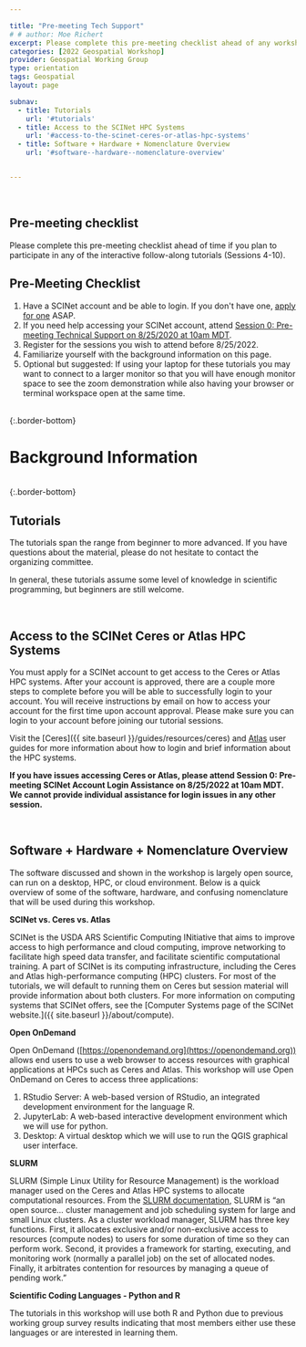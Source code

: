 ```yaml
---

title: "Pre-meeting Tech Support"
# # author: Moe Richert
excerpt: Please complete this pre-meeting checklist ahead of any workshop sessions you plan to attend.
categories: [2022 Geospatial Workshop]  
provider: Geospatial Working Group
type: orientation
tags: Geospatial
layout: page

subnav:
  - title: Tutorials
    url: '#tutorials'
  - title: Access to the SCINet HPC Systems
    url: '#access-to-the-scinet-ceres-or-atlas-hpc-systems'
  - title: Software + Hardware + Nomenclature Overview
    url: '#software--hardware--nomenclature-overview'


---
```


<br>

## Pre-meeting checklist

Please complete this pre-meeting checklist ahead of time if you plan to participate in any of the interactive follow-along tutorials (Sessions 4-10).

<div class="usa-card max-tablet">
    <div class="usa-card__container">
      <div class="usa-card__header bg-primary-lighter">
        <h2 class="usa-card__heading">Pre-Meeting Checklist</h2>
      </div>
      <div class="usa-card__body">
            <ol>
          <li>Have a SCINet account and be able to login. If you don't have one, <a href="../about/signup">apply for one</a> ASAP.</li>
          <li>If you need help accessing your SCINet account, attend <a href="../events/2022-8-25-Geospatial-Workshop-0/">Session 0: Pre-meeting Technical Support on 8/25/2020 at 10am MDT</a>.</li>
          <li>Register for the sessions you wish to attend before 8/25/2022.</li>
          <li>Familiarize yourself with the background information on this page.</li>
          <li>Optional but suggested: If using your laptop for these tutorials you may want to connect to a larger monitor so that you will have enough monitor space to see the zoom demonstration while also having your browser or terminal workspace open at the same time.</li>
        </ol>
      </div>
    </div>
  </div>


<br>
{:.border-bottom}


# Background Information

<br>
{:.border-bottom}

## Tutorials

The tutorials span the range from beginner to more advanced. If you have questions about the material, please do not hesitate to contact the organizing committee.

In general, these tutorials assume some level of knowledge in scientific programming, but beginners are still welcome.

<br>


## Access to the SCINet Ceres or Atlas HPC Systems

You must apply for a SCINet account to get access to the Ceres or Atlas HPC systems. After your account is approved, there are a couple more steps to complete before you will be able to successfully login to your account. You will receive instructions by email on how to access your account for the first time upon account approval. Please make sure you can login to your account before joining our tutorial sessions.

Visit the [Ceres]({{ site.baseurl }}/guides/resources/ceres) and [Atlas](https://www.hpc.msstate.edu/computing/atlas/) user guides for more information about how to login and brief information about the HPC systems.

**If you have issues accessing Ceres or Atlas, please attend Session 0: Pre-meeting SCINet Account Login Assistance on 8/25/2022 at 10am MDT. We cannot provide individual assistance for login issues in any other session.**

<br>

## Software + Hardware + Nomenclature Overview

The software discussed and shown in the workshop is largely open source, can run on a desktop, HPC, or cloud environment. Below is a quick overview of some of the software, hardware, and confusing nomenclature that will be used during this workshop.

**SCINet vs. Ceres vs. Atlas**

SCINet is the USDA ARS Scientific Computing INitiative that aims to improve access to high performance and cloud computing, improve networking to facilitate high speed data transfer, and facilitate scientific computational training. A part of SCINet is its computing infrastructure, including the Ceres and Atlas high-performance computing (HPC) clusters. For most of the tutorials, we will default to running them on Ceres but session material will provide information about both clusters. For more information on computing systems that SCINet offers, see the [Computer Systems page of the SCINet website.]({{ site.baseurl }}/about/compute).

**Open OnDemand**

Open OnDemand ([https://openondemand.org](https://openondemand.org)) allows end users to use a web browser to access resources with graphical applications at HPCs such as Ceres and Atlas. This workshop will use Open OnDemand on Ceres to access three applications: 

1. RStudio Server: A web-based version of RStudio, an integrated development environment for the language R.
1. JupyterLab: A web-based interactive development environment which we will use for python.
1. Desktop: A virtual desktop which we will use to run the QGIS graphical user interface. 

**SLURM**

SLURM (Simple Linux Utility for Resource Management) is the workload manager used on the Ceres and Atlas HPC systems to allocate computational resources. From the [SLURM documentation](https://slurm.schedmd.com/quickstart.html), SLURM is “an open source… cluster management and job scheduling system for large and small Linux clusters. As a cluster workload manager, SLURM has three key functions. First, it allocates exclusive and/or non-exclusive access to resources (compute nodes) to users for some duration of time so they can perform work. Second, it provides a framework for starting, executing, and monitoring work (normally a parallel job) on the set of allocated nodes. Finally, it arbitrates contention for resources by managing a queue of pending work.” 

**Scientific Coding Languages - Python and R**

The tutorials in this workshop will use both R and Python due to previous working group survey results indicating that most members either use these languages or are interested in learning them. 



